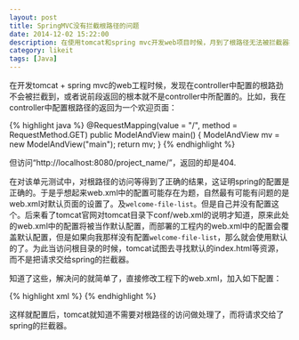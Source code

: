 ```yaml
---
layout: post
title: SpringMVC没有拦截根路径的问题
date: 2014-12-02 15:22:00
description: 在使用tomcat和spring mvc开发web项目时候，月到了根路径无法被拦截器拦截的问题。
category: likeit
tags: [Java]
---
```


在开发tomcat + spring mvc的web工程时候，发现在controller中配置的根路劲不会被拦截到，或者说前段返回的根本就不是controller中所配置的。比如，我在controller中配置根路径的返回为一个欢迎页面：

{% highlight java %}
@RequestMapping(value = "/", method = RequestMethod.GET)
public ModelAndView main() {
    ModelAndView mv = new ModelAndView("main");
    return mv;
}
{% endhighlight %}

但访问“http://localhost:8080/project_name/”，返回的却是404.

在对该单元测试中，对根路径的访问等得到了正确的结果，这证明spring的配置是正确的。于是乎想起来web.xml中的配置可能存在为题，自然最有可能有问题的是web.xml对默认页面的设置了。及`welcome-file-list`。但是自己并没有配置这个。后来看了tomcat官网对tomcat目录下conf/web.xml的说明才知道，原来此处的web.xml中的配置将被当作默认配置，而部署的工程内的web.xml中的配置会覆盖默认配置，但是如果向我那样没有配置`welcome-file-list`，那么就会使用默认的了。为此当访问根目录的时候，tomcat试图去寻找默认的index.html等资源，而不是把请求交给spring的拦截器。

知道了这些，解决问的就简单了，直接修改工程下的web.xml，加入如下配置：

{% highlight xml %}
<welcome-file-list>
    <welcome-file></welcome-file>
</welcome-file-list>
{% endhighlight %}

这样就配置后，tomcat就知道不需要对根路径的访问做处理了，而将请求交给了spring的拦截器。